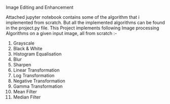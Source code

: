 Image Editing and Enhancement

Attached jupyter notebook contains some of the algorithm that i implemented from scratch.
But all the implemented algorithms can be found in the project.py file.
This Project implements following Image processing Algorithms on a given input image, all from scratch :-
1. Grayscale
2. Black & White
3. Histogram Equalisation
4. Blur
5. Sharpen
6. Linear Transformation
7. Log Transformation
8. Negative Transformation
9. Gamma Transformation
10. Mean Filter
11. Median Filter
